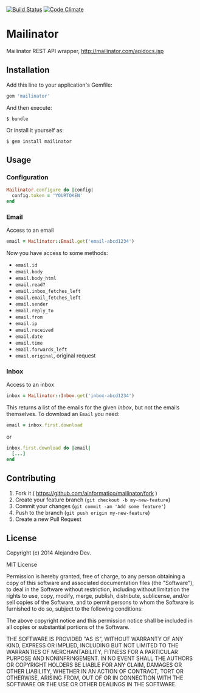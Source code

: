 [![Build Status](https://travis-ci.org/ainformatico/mailinator.svg)](https://travis-ci.org/ainformatico/mailinator)
[![Code Climate](https://codeclimate.com/github/ainformatico/mailinator/badges/gpa.svg)](https://codeclimate.com/github/ainformatico/mailinator)

# Mailinator

Mailinator REST API wrapper, http://mailinator.com/apidocs.jsp

## Installation

Add this line to your application's Gemfile:

```ruby
gem 'mailinator'
```

And then execute:

    $ bundle

Or install it yourself as:

    $ gem install mailinator

## Usage

### Configuration

```ruby
Mailinator.configure do |config|
  config.token = 'YOURTOKEN'
end
```

### Email

Access to an email

```ruby
email = Mailinator::Email.get('email-abcd1234')
```

Now you have access to some methods:

* `email.id`
* `email.body`
* `email.body_html`
* `email.read?`
* `email.inbox_fetches_left`
* `email.email_fetches_left`
* `email.sender`
* `email.reply_to`
* `email.from`
* `email.ip`
* `email.received`
* `email.date`
* `email.time`
* `email.forwards_left`
* `email.original`, original request

### Inbox

Access to an inbox

```ruby
inbox = Mailinator::Inbox.get('inbox-abcd1234')
```

This returns a list of the emails for the given _inbox_, but not the emails themselves.
To download an `Email` you need:

```ruby
email = inbox.first.download
```

or

```ruby
inbox.first.download do |email|
  [...]
end
```

## Contributing

1. Fork it ( https://github.com/ainformatico/mailinator/fork )
2. Create your feature branch (`git checkout -b my-new-feature`)
3. Commit your changes (`git commit -am 'Add some feature'`)
4. Push to the branch (`git push origin my-new-feature`)
5. Create a new Pull Request


## License

Copyright (c) 2014 Alejandro Dev.

MIT License

Permission is hereby granted, free of charge, to any person obtaining a copy of this software and associated documentation files (the "Software"), to deal in the Software without restriction, including without limitation the rights to use, copy, modify, merge, publish, distribute, sublicense, and/or sell copies of the Software, and to permit persons to whom the Software is furnished to do so, subject to the following conditions:

The above copyright notice and this permission notice shall be included in all copies or substantial portions of the Software.

THE SOFTWARE IS PROVIDED "AS IS", WITHOUT WARRANTY OF ANY KIND, EXPRESS OR IMPLIED, INCLUDING BUT NOT LIMITED TO THE WARRANTIES OF MERCHANTABILITY, FITNESS FOR A PARTICULAR PURPOSE AND NONINFRINGEMENT. IN NO EVENT SHALL THE AUTHORS OR COPYRIGHT HOLDERS BE LIABLE FOR ANY CLAIM, DAMAGES OR OTHER LIABILITY, WHETHER IN AN ACTION OF CONTRACT, TORT OR OTHERWISE, ARISING FROM, OUT OF OR IN CONNECTION WITH THE SOFTWARE OR THE USE OR OTHER DEALINGS IN THE SOFTWARE.
